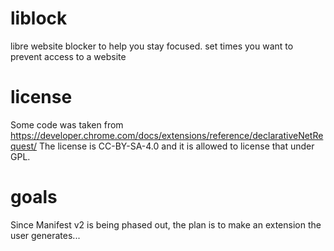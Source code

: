 # liblock
libre website blocker to help you stay focused. set times you want to prevent access to a website

# license
Some code was taken from https://developer.chrome.com/docs/extensions/reference/declarativeNetRequest/
The license is CC-BY-SA-4.0 and it is allowed to license that under GPL.

# goals
Since Manifest v2 is being phased out, the plan is to make an extension
the user generates...
